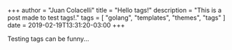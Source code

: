 +++
author = "Juan Colacelli"
title = "Hello tags!"
description = "This is a post made to test tags!."
tags = [
    "golang",
    "templates",
    "themes",
    "tags"
]
date = 2019-02-19T13:31:20-03:00
+++

Testing tags can be funny...
